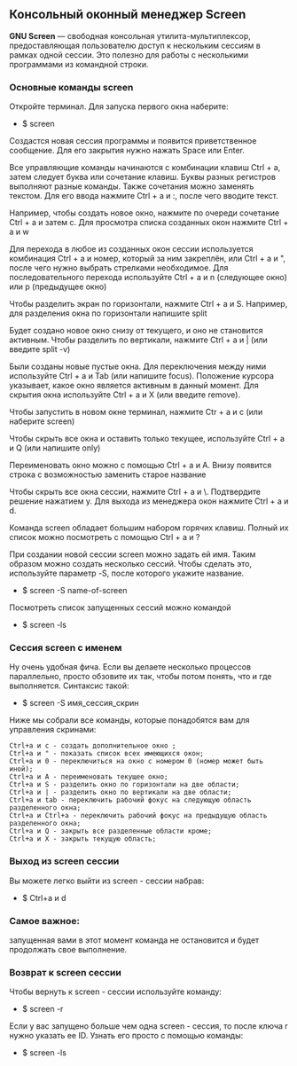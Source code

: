 ## Консольный оконный менеджер Screen

**GNU Screen** — свободная консольная утилита-мультиплексор, предоставляющая пользователю доступ к нескольким сессиям в рамках одной сессии. Это полезно для работы с несколькими программами из командной строки.

### Основные команды screen

Откройте терминал. Для запуска первого окна наберите:

- $ screen

Создастся новая сессия программы и появится приветственное сообщение. Для его закрытия нужно нажать Space или Enter.

Все управляющие команды начинаются с комбинации клавиш Ctrl + a, затем следует буква или сочетание клавиш. Буквы разных регистров выполняют разные команды. Также сочетания можно заменять текстом. Для его ввода нажмите Ctrl + a и :, после чего вводите текст.

Например, чтобы создать новое окно, нажмите по очереди сочетание Ctrl + a и затем c. Для просмотра списка созданных окон нажмите Ctrl + a и w

Для перехода в любое из созданных окон сессии используется комбинация Ctrl + a и номер, который за ним закреплён, или Ctrl + a и ", после чего нужно выбрать стрелками необходимое. Для последовательного перехода используйте Ctrl + a и n (следующее окно) или p (предыдущее окно)

Чтобы разделить экран по горизонтали, нажмите Ctrl + a и S. Например, для разделения окна по горизонтали напишите split

Будет создано новое окно снизу от текущего, и оно не становится активным. Чтобы разделить по вертикали, нажмите Ctrl + a и | (или введите split -v)

Были созданы новые пустые окна. Для переключения между ними используйте Ctrl + a и Tab (или напишите focus). Положение курсора указывает, какое окно является активным в данный момент. Для скрытия окна используйте Ctrl + a и X (или введите remove).

Чтобы запустить в новом окне терминал, нажмите Ctr + a и c (или наберите screen)

Чтобы скрыть все окна и оставить только текущее, используйте Ctrl + a и Q (или напишите only)

Переименовать окно можно с помощью Ctrl + a и A. Внизу появится строка с возможностью заменить старое название

Чтобы скрыть все окна сессии, нажмите Ctrl + a и \\. Подтвердите решение нажатием y. Для выхода из менеджера окон нажмите Ctrl + a и d.

Команда screen обладает большим набором горячих клавиш. Полный их список можно посмотреть с помощью Ctrl + a и ?

При создании новой сессии screen можно задать ей имя. Таким образом можно создать несколько сессий. Чтобы сделать это, используйте параметр -S, после которого укажите название.

- $ screen -S name-of-screen

Посмотреть список запущенных сессий можно командой

- $ screen -ls

### Сессия screen с именем

Ну очень удобная фича. Если вы делаете несколько процессов параллельно, просто обзовите их так, чтобы потом понять, что и где выполняется. Синтаксис такой:

- $ screen -S имя_сессия_скрин

Ниже мы собрали все команды, которые понадобятся вам для управления скринами:

    Ctrl+a и c - создать дополнительное окно ;
    Ctrl+a и " - показать список всех имеющихся окон;
    Ctrl+a и 0 - переключиться на окно с номером 0 (номер может быть иной);
    Ctrl+a и A - переименовать текущее окно;
    Ctrl+a и S - разделить окно по горизонтали на две области;
    Ctrl+a и | - разделить окно по вертикали на две области;
    Ctrl+a и tab - переключить рабочий фокус на следующую область разделенного окна;
    Ctrl+a и Ctrl+a - переключить рабочий фокус на предыдущую область разделенного окна;
    Ctrl+a и Q - закрыть все разделенные области кроме;
    Ctrl+a и X - закрыть текущую область;

### Выход из screen сессии

Вы можете легко выйти из screen - сессии набрав:

- $ Ctrl+a и d

### Самое важное:

запущенная вами в этот момент команда не остановится и будет продолжать свое выполнение.

### Возврат к screen сессии

Чтобы вернуть к screen - сессии используйте команду:

- $ screen -r

Если у вас запущено больше чем одна screen - сессия, то после ключа r нужно указать ее ID. Узнать его просто с помощью команды:

- $ screen -ls    



